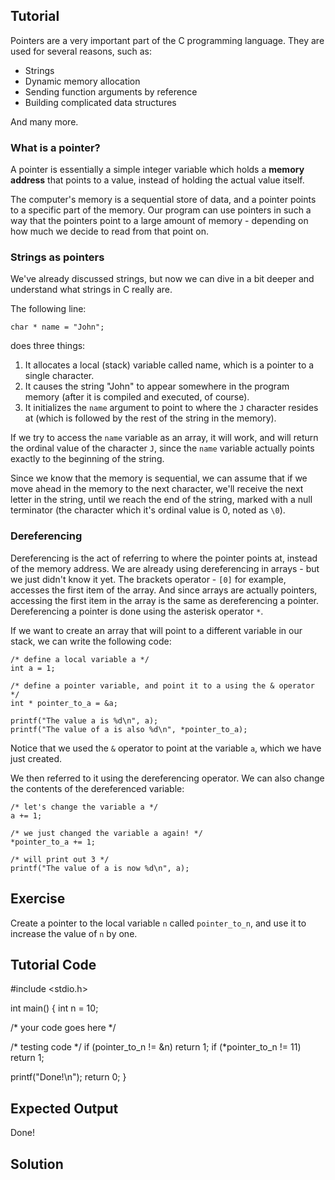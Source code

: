 Tutorial
--------

Pointers are a very important part of the C programming language. They are used for several reasons, such as:

* Strings
* Dynamic memory allocation
* Sending function arguments by reference 
* Building complicated data structures

And many more.

### What is a pointer?

A pointer is essentially a simple integer variable which holds a **memory address** that points to a value, instead of holding the actual value itself. 

The computer's memory is a sequential store of data, and a pointer points to a specific part of the memory. Our program can use pointers in such a way that the pointers point to a large amount of memory - depending on how much we decide to read from that point on.

### Strings as pointers

We've already discussed strings, but now we can dive in a bit deeper and understand what strings in C really are. 

The following line:

    char * name = "John";

does three things:

1. It allocates a local (stack) variable called name, which is a pointer to a single character. 
2. It causes the string "John" to appear somewhere in the program memory (after it is compiled and executed, of course). 
3. It initializes the `name` argument to point to where the `J` character resides at (which is followed by the rest of the string in the memory).

If we try to access the `name` variable as an array, it will work, and will return the ordinal value of the character `J`, since the `name` variable actually points exactly to the beginning of the string.

Since we know that the memory is sequential, we can assume that if we move ahead in the memory to the next character, we'll receive the next letter in the string, until we reach the end of the string, marked with a null terminator (the character which it's ordinal value is 0, noted as `\0`).

### Dereferencing

Dereferencing is the act of referring to where the pointer points at, instead of the memory address. We are already using dereferencing in arrays - but we just didn't know it yet. The brackets operator - `[0]` for example, accesses the first item of the array. And since arrays are actually pointers, accessing the first item in the array is the same as dereferencing a pointer. Dereferencing a pointer is done using the asterisk operator `*`.

If we want to create an array that will point to a different variable in our stack, we can write the following code:

    /* define a local variable a */
    int a = 1;

    /* define a pointer variable, and point it to a using the & operator */
    int * pointer_to_a = &a;

    printf("The value a is %d\n", a);
    printf("The value of a is also %d\n", *pointer_to_a);

Notice that we used the `&` operator to point at the variable `a`, which we have just created.

We then referred to it using the dereferencing operator. We can also change the contents of the dereferenced variable:

    /* let's change the variable a */
    a += 1;

    /* we just changed the variable a again! */
    *pointer_to_a += 1;

    /* will print out 3 */
    printf("The value of a is now %d\n", a);

Exercise
--------

Create a pointer to the local variable `n` called `pointer_to_n`, and use it to increase the value of `n` by one.

Tutorial Code
-------------

#include <stdio.h>

int main() {
  int n = 10;

  /* your code goes here */

  /* testing code */
  if (pointer_to_n != &n) return 1;
  if (*pointer_to_n != 11) return 1;

  printf("Done!\n");
  return 0;
}

Expected Output
---------------

Done!

Solution
--------
